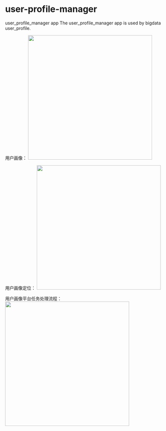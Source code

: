 # user-profile-manager
user_profile_manager app
The user_profile_manager app is used by bigdata user_profile.

用户画像：
<img src="https://cdn.jsdelivr.net/gh/maomao199691/images/images/userprofile/用户画像.png" width="400px">

用户画像定位：
<img src="https://cdn.jsdelivr.net/gh/maomao199691/images/images/userprofile/用户画像定位.png" width="400px">

用户画像平台任务处理流程：
<img src="https://cdn.jsdelivr.net/gh/maomao199691/images/images/userprofile/用户画像平台任务处理流程.png" width="400px">
